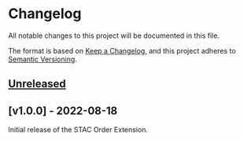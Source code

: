 # Changelog
All notable changes to this project will be documented in this file.

The format is based on [Keep a Changelog](https://keepachangelog.com/en/1.0.0/),
and this project adheres to [Semantic Versioning](https://semver.org/spec/v2.0.0.html).

## [Unreleased]

## [v1.0.0] - 2022-08-18

Initial release of the STAC Order Extension.

[Unreleased]: <https://github.com/stac-extensions/order/compare/v1.0.0...HEAD>
